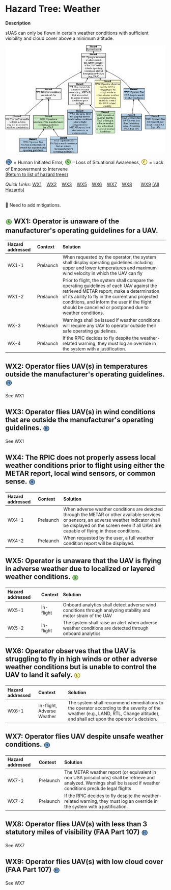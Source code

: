 # Hazard Tree: Weather 

**Description**

sUAS can only be flown in certain weather conditions with sufficient visibility and cloud cover above a minimum altitude.

[![](figures/weather.png)](#)

<sub>![](icons/h-icon.PNG)</sub> = Human Initiated Error, <sub>![](icons/s-icon.PNG)</sub> =Loss of Situational Awareness, <sub>![](icons/e-icon.PNG)</sub> = Lack of Empowerment to Intervene  <br>[(Return to list of hazard trees)](../README.md)<br>

*Quick Links:* [WX1](#WX1) &nbsp;&nbsp; [WX2](#WX2) &nbsp;&nbsp; [WX3](#WX3) &nbsp;&nbsp; [WX5](#WX5) &nbsp;&nbsp; [WX6](#WX6) &nbsp;&nbsp; [WX7](#WX7)  &nbsp;&nbsp; [WX8](#WX8) &nbsp;&nbsp; &nbsp;&nbsp; [WX9](#WX9)   [(All Hazards)](../README.md)<br>

<br>:construction: Need to add mitigations.

## <sub>![](icons/s-icon.PNG)</sub> <a name="WX1"/> WX1: Operator is unaware of the manufacturer's operating guidelines for a UAV. 
| Hazard addressed | Context | Solution |
|:--|:--|:--|
|WX1-1|Prelaunch|When requested by the operator, the system shall display operating guidelines including upper and lower temperatures and maximum wind velocity in which the UAV can fly|
|WX1-2|Prelaunch|Prior to flight, the system shall compare the operating guidelines of each UAV against the retrieved METAR report, make a determination of its ability to fly in the current and projected conditions, and inform the user if the flight should be cancelled or postponed due to weather conditions. |
|WX-3|Prelaunch| Warnings shall be issued if weather conditions will require any UAV to operator outside their safe operating guidelines. |
|WX-4|Prelaunch| If the RPIC decides to fly despite the weather-related warning, they must log an override in the system with a justification. |

## WX2: Operator flies UAV(s) in temperatures outside the manufacturer's operating guidelines. <sub>![](icons/h-icon.PNG)</sub>
See WX1

## WX3: Operator flies UAV(s) in wind conditions that are outside the manufacturer's operating guidelines. <sub>![](icons/h-icon.PNG)</sub>
See WX1

## WX4: The RPIC does not properly assess local weather conditions prior to flight using either the METAR report, local wind sensors, or common sense. <sub>![](icons/h-icon.PNG)</sub>
| Hazard addressed | Context | Solution |
|:--|:--|:--|
|WX4-1|Prelaunch|When adverse weather conditions are detected through the METAR or other available services or sensors, an adverse weather indicator shall be displayed on the screen even if all UAVs are capable of flying in those conditions.|
|WX4-2|Prelaunch|When requested by the user, a full weather condition report will be displayed.|

## WX5: Operator is unaware that the UAV is flying in adverse weather due to localized or layered weather conditions. <sub>![](icons/s-icon.PNG)</sub>
| Hazard addressed | Context | Solution |
|:--|:--|:--|
|WX5-1|In-flight|Onboard analytics shall detect adverse wind conditions through analyzing stability and motor strain of the UAV|
|WX5-2|In-flight|The system shall raise an alert when adverse weather conditions are detected through onboard analytics|

## WX6: Operator observes that the UAV is struggling to fly in high winds or other adverse weather conditions but is unable to control the UAV to land it safely. <sub>![](icons/e-icon.PNG)</sub>
| Hazard addressed | Context | Solution |
|:--|:--|:--|
|WX6-1|In-flight, Adverse Weather|The system shall recommend remediations to the operator according to the severity of the weather (e.g., LAND, RTL, Change altitude), and shall act upon the operator's decision. |

## WX7: Operator flies UAV despite unsafe weather conditions. <sub>![](icons/h-icon.PNG)</sub>
| Hazard addressed | Context | Solution |
|:--|:--|:--|
|WX7-1|Prelaunch| The METAR weather report (or equivalent in non USA jurisdictions) shall be retrieve and analyzed. Warnings shall be issued if weather conditions preclude legal flights |
|WX7-2|Prelaunch| If the RPIC decides to fly despite the weather-related warning, they must log an override in the system with a justification. |

## WX8: Operator flies UAV(s) with less than 3 statutory miles of visibility (FAA Part 107) <sub>![](icons/h-icon.PNG)</sub>
See WX7

## WX9: Operator flies UAV(s) with low cloud cover (FAA Part 107) <sub>![](icons/h-icon.PNG)</sub>
See WX7

